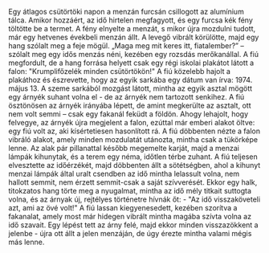 Egy átlagos csütörtöki napon a menzán furcsán csillogott az alumínium tálca.
Amikor hozzáért, az idő hirtelen megfagyott, és egy furcsa kék fény töltötte be a termet.
A fény elnyelte a menzát, s mikor újra mozdulni tudott, már egy hetvenes évekbeli menzán állt.
A levegő vibrált körülötte, majd egy hang szólalt meg a feje mögül.
„Maga meg mit keres itt, fiatalember?” – szólalt meg egy idős menzás néni, kezében egy rozsdás merőkanállal.
A fiú megfordult, de a hang forrása helyett csak egy régi iskolai plakátot látott a falon: "Krumplifőzelék minden csütörtökön!"
A fiú közelebb hajolt a plakáthoz és észrevette, hogy az egyik sarkába egy dátum van írva: 1974. május 13.
A szeme sarkából mozgást látott, mintha az egyik asztal mögött egy árnyék suhant volna el - de az árnyék nem tartozott senkihez.
A fiú ösztönösen az árnyék irányába lépett, de amint megkerülte az asztalt, ott nem volt semmi – csak egy fakanál feküdt a földön.
Ahogy lehajolt, hogy felvegye, az árnyék újra megjelent a falon, ezúttal már emberi alakot öltve: egy fiú volt az, aki kísértetiesen hasonlított rá.
A fiú döbbenten nézte a falon vibráló alakot, amely minden mozdulatát utánozta, mintha csak a tükörképe lenne.
Az alak pár pillanattal később megemelte karját, majd a menzai lámpák kihunytak, és a terem egy néma, időtlen térbe zuhant.
A fiú teljesen elvesztette az időérzékét, majd döbbenten állt a sötétségben, ahol a kihunyt menzai lámpák által uralt csendben az idő mintha lelassult volna, nem hallott semmit, nem érzett semmit-csak a saját szívverését.
Ekkor egy halk, titokzatos hang törte meg a nyugalmat, mintha az idő mély titkait suttogta volna, és az árnyak új, rejtélyes történetre hívnák őt: - "Az idő visszaköveteli azt, ami az övé volt!"
A fiú lassan kiegyenesedett, kezében szorítva a fakanalat, amely most már hidegen vibrált mintha magába szívta volna az idő szavait.
Egy lépést tett az árny felé, majd ekkor minden visszazökkent a jelenbe - újra ott állt a jelen menzáján, de úgy érezte mintha valami mégis más lenne.
